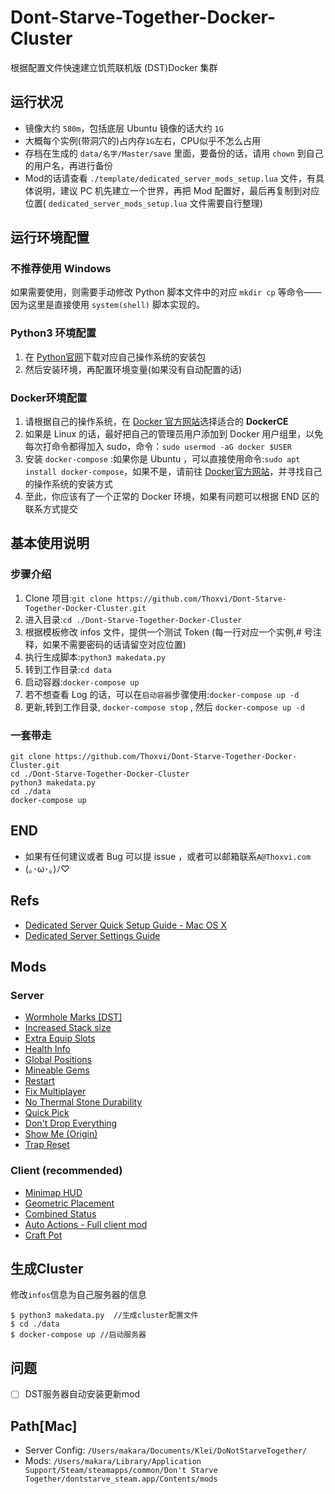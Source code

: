 # Dont-Starve-Together-Docker-Cluster

根据配置文件快速建立饥荒联机版 (DST)Docker 集群

## 运行状况

- 镜像大约 `580m`，包括底层 Ubuntu 镜像的话大约 `1G`
- 大概每个实例(带洞穴的)占内存`1G`左右，CPU似乎不怎么占用
- 存档在生成的 `data/名字/Master/save` 里面，要备份的话，请用 `chown` 到自己的用户名，再进行备份
- Mod的话请查看 `./template/dedicated_server_mods_setup.lua` 文件，有具体说明，建议 PC 机先建立一个世界，再把 Mod 配置好，最后再复制到对应位置( `dedicated_server_mods_setup.lua` 文件需要自行整理)

## 运行环境配置

### 不推荐使用 Windows

如果需要使用，则需要手动修改 Python 脚本文件中的对应 `mkdir cp` 等命令——因为这里是直接使用 `system(shell)` 脚本实现的。

### Python3 环境配置

1. 在 [Python官网](https://www.python.org/downloads/)下载对应自己操作系统的安装包
2. 然后安装环境，再配置环境变量(如果没有自动配置的话)

### Docker环境配置

1. 请根据自己的操作系统，在 [Docker 官方网站](https://docs.docker.com/engine/installation/#server)选择适合的 **DockerCE**
2. 如果是 Linux 的话，最好把自己的管理员用户添加到 Docker 用户组里，以免每次打命令都得加入 sudo，命令：`sudo usermod -aG docker $USER`
3. 安装 `docker-compose` :如果你是 Ubuntu ，可以直接使用命令:`sudo apt install docker-compose`，如果不是，请前往 [Docker官方网站](https://docs.docker.com/compose/install/)，并寻找自己的操作系统的安装方式
4. 至此，你应该有了一个正常的 Docker 环境，如果有问题可以根据 END 区的联系方式提交

## 基本使用说明

### 步骤介绍

1. Clone 项目:`git clone https://github.com/Thoxvi/Dont-Starve-Together-Docker-Cluster.git`
2. 进入目录:`cd ./Dont-Starve-Together-Docker-Cluster`
3. 根据模板修改 infos 文件，提供一个测试 Token (每一行对应一个实例,# 号注释，如果不需要密码的话请留空对应位置)
4. 执行生成脚本:`python3 makedata.py`
5. 转到工作目录:`cd data`
6. 启动容器:`docker-compose up`
7. 若不想查看 Log 的话，可以在`启动容器`步骤使用:`docker-compose up -d`
8. 更新,转到工作目录, `docker-compose stop` , 然后 `docker-compose up -d`

### 一套带走

```shell
git clone https://github.com/Thoxvi/Dont-Starve-Together-Docker-Cluster.git
cd ./Dont-Starve-Together-Docker-Cluster
python3 makedata.py
cd ./data
docker-compose up
```

## END

- 如果有任何建议或者 Bug 可以提 issue ，或者可以邮箱联系`A@Thoxvi.com`
- (｡･ω･｡)ﾉ♡

## Refs

- [Dedicated Server Quick Setup Guide - Mac OS X](https://forums.kleientertainment.com/forums/topic/64687-dedicated-server-quick-setup-guide-mac-os-x/)
- [Dedicated Server Settings Guide](https://forums.kleientertainment.com/forums/topic/64552-dedicated-server-settings-guide/)

## Mods

### Server

* [Wormhole Marks [DST]](https://steamcommunity.com/sharedfiles/filedetails/?id=362175979)
* [Increased Stack size](https://steamcommunity.com/sharedfiles/filedetails/?id=374550642)
* [Extra Equip Slots](https://steamcommunity.com/sharedfiles/filedetails/?id=375850593)
* [Health Info](https://steamcommunity.com/sharedfiles/filedetails/?id=375859599)
* [Global Positions](https://steamcommunity.com/sharedfiles/filedetails/?id=378160973)
* [Mineable Gems](https://steamcommunity.com/sharedfiles/filedetails/?id=380423963)
* [Restart](https://steamcommunity.com/sharedfiles/filedetails/?id=462434129)
* [Fix Multiplayer](https://steamcommunity.com/sharedfiles/filedetails/?id=463718554)
* [No Thermal Stone Durability](https://steamcommunity.com/sharedfiles/filedetails/?id=466732225)
* [Quick Pick](https://steamcommunity.com/sharedfiles/filedetails/?id=501385076)
* [Don't Drop Everything](https://steamcommunity.com/sharedfiles/filedetails/?id=661253977)
* [Show Me (Origin)](https://steamcommunity.com/sharedfiles/filedetails/?id=666155465)
* [Trap Reset](https://steamcommunity.com/sharedfiles/filedetails/?id=679636739)

### Client (recommended)

* [Minimap HUD](http://steamcommunity.com/sharedfiles/filedetails/?id=345692228)
* [Geometric Placement](http://steamcommunity.com/sharedfiles/filedetails/?id=351325790)
* [Combined Status](http://steamcommunity.com/sharedfiles/filedetails/?id=376333686)
* [Auto Actions - Full client mod](http://steamcommunity.com/sharedfiles/filedetails/?id=651419070)
* [Craft Pot](https://steamcommunity.com/sharedfiles/filedetails/?id=727774324)

## 生成Cluster
修改`infos`信息为自己服务器的信息

```shell
$ python3 makedata.py  //生成cluster配置文件
$ cd ./data
$ docker-compose up //启动服务器
```

## 问题
- [ ] DST服务器自动安装更新mod

## Path[Mac]

* Server Config: `/Users/makara/Documents/Klei/DoNotStarveTogether/`
* Mods: `/Users/makara/Library/Application Support/Steam/steamapps/common/Don't Starve Together/dontstarve_steam.app/Contents/mods`


